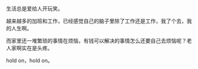 生活总是爱给人开玩笑。

越来越多的加班和工作，已经感觉自己的脑子里除了工作还是工作，我了个去，我的人生啊。

而家里还一堆繁琐的事情在烦恼，有钱可以解决的事情怎么还要自己去烦恼呢？老人家啊实在是头疼。

hold on，hold on。
